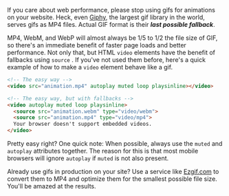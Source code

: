 If you care about web performance, please stop using gifs for animations on your website. Heck, even [Giphy](https://giphy.com/), the largest gif library in the world, serves gifs as MP4 files. Actual GIF format is their ***last possible fallback***.

MP4, WebM, and WebP will almost always be 1/5 to 1/2 the file size of GIF, so there's an immediate benefit of faster page loads and better performance. Not only that, but HTML `video` elements have the benefit of fallbacks using `source` . If you've not used them before, here's a quick example of how to make a `video` element behave like a gif.

```html
<!-- The easy way -->
<video src="animation.mp4" autoplay muted loop playsinline></video>
```

```html
<!-- The easy way, but with fallbacks -->
<video autoplay muted loop playsinline>
  <source src="animation.webm" type="video/webm">
  <source src="animation.mp4" type="video/mp4">
  Your browser doesn't support embedded videos.
</video>
```

Pretty easy right?  One quick note: When possible, always use the `muted` and `autoplay` attributes together. The reason for this is that most mobile browsers will ignore `autoplay` if `muted` is not also present.

Already use gifs in production on your site? Use a service like [Ezgif.com](https://ezgif.com/) to convert them to MP4 and optimize them for the smallest possible file size. You'll be amazed at the results.